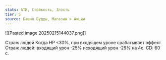 ```yaml
---
stats: АТК, Стойкость, Злость
tier: S
source: Башня Будды, Магазин > Акции
---
```

![[Pasted image 20250215144037.png]]

Страж людей
Когда HP <30%, при входящем уроне срабатывает эффект Страж людей: входящий урон -25% исходящий урон -25% на 4с. CD: 60 с.